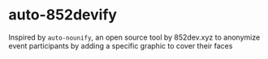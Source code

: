 # auto-852devify
Inspired by `auto-nounify`, an open source tool by 852dev.xyz to anonymize event participants by adding a specific graphic to cover their faces

# 